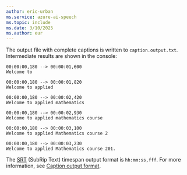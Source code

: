 ```yaml
---
author: eric-urban
ms.service: azure-ai-speech
ms.topic: include
ms.date: 3/10/2025
ms.author: eur
---
```


The output file with complete captions is written to `caption.output.txt`. Intermediate results are shown in the console:

```srt
00:00:00,180 --> 00:00:01,600
Welcome to

00:00:00,180 --> 00:00:01,820
Welcome to applied

00:00:00,180 --> 00:00:02,420
Welcome to applied mathematics

00:00:00,180 --> 00:00:02,930
Welcome to applied mathematics course

00:00:00,180 --> 00:00:03,100
Welcome to applied Mathematics course 2

00:00:00,180 --> 00:00:03,230
Welcome to applied Mathematics course 201.
```

The [SRT](https://docs.fileformat.com/video/srt/) (SubRip Text) timespan output format is `hh:mm:ss,fff`. For more information, see [Caption output format](~/articles/ai-services/speech-service/captioning-concepts.md#caption-output-format).
